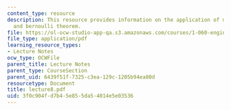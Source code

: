 ```yaml
---
content_type: resource
description: This resource provides information on the application of mass conservation
  and bernoulli theorem.
file: https://ol-ocw-studio-app-qa.s3.amazonaws.com/courses/1-060-engineering-mechanics-ii-spring-2006/3f0c904fd7b45e855da54014e5e03536_lecture8.pdf
file_type: application/pdf
learning_resource_types:
- Lecture Notes
ocw_type: OCWFile
parent_title: Lecture Notes
parent_type: CourseSection
parent_uid: 6439f51f-7325-c3ea-129c-1205b94ea80d
resourcetype: Document
title: lecture8.pdf
uid: 3f0c904f-d7b4-5e85-5da5-4014e5e03536
---
```

